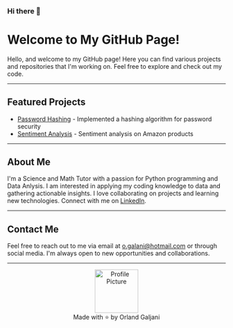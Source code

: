 ### Hi there 👋

# Welcome to My GitHub Page!

Hello, and welcome to my GitHub page! Here you can find various projects and repositories that I'm working on. Feel free to explore and check out my code.

---

## Featured Projects

- [Password Hashing](https://github.com/Orland-G/Password-Hashing/blob/main/the_last_Caesar.py) - Implemented a hashing algorithm for password security 
- [Sentiment Analysis](https://github.com/Orland-G/finalCapstone/blob/master/sentiment_analysis.py) - Sentiment analysis on Amazon products

---

## About Me

I'm a Science and Math Tutor with a passion for Python programming and Data Anlysis. I am interested in applying my coding knowledge to data and gathering actionable insights. I love collaborating on projects and learning new technologies. Connect with me on [LinkedIn](www.linkedin.com/in/orland-galjani).

---

## Contact Me

Feel free to reach out to me via email at o.galani@hotmail.com or through social media. I'm always open to new opportunities and collaborations.

---

<div align="center">
  <img src="https://placekitten.com/200/200" alt="Profile Picture" width="100" height="100">
</div>

<div align="center">
  Made with ⭐️ by Orland Galjani
</div>
